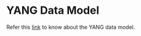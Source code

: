 # YANG Data Model

Refer this [link](http://yang.ciscolive.com/pod0/labs/lab2/lab2-m1) to know about the YANG data model.